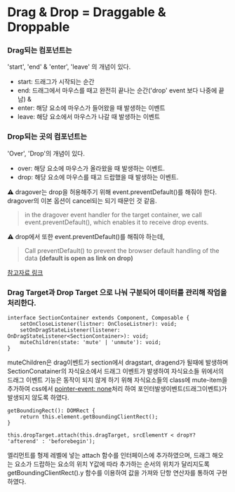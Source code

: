 # Drag & Drop = Draggable & Droppable

### Drag되는 컴포넌트는
'start', 'end' & 'enter', 'leave' 의 개념이 있다.

- start: 드래그가 시작되는 순간
- end: 드래그에서 마우스를 때고 완전히 끝나는 순간('drop' event 보다 나중에 끝남)
&
- enter: 해당 요소에 마우스가 들어왔을 때 발생하는 이벤트
- leave: 해당 요소에서 마우스가 나갈 때 발생하는 이벤트

### Drop되는 곳의 컴포넌트는
'Over', 'Drop'의 개념이 있다.

- over: 해당 요소에 마우스가 올라왔을 때 발생하는 이벤트. 
- drop: 해당 요소에 마우스를 때고 드랍했을 때 발생하는 이벤트.

⚠️ dragover는 drop을 허용해주기 위해 event.preventDefault()를 해줘야 한다.
dragover의 이본 옵션이 cancel되는 되기 때문인 것 같음.
> in the dragover event handler for the target container, we call event.preventDefault(), which enables it to receive drop events.

⚠️ drop에서 또한 event.preventDefault()를 해줘야 하는데, 
> Call preventDefault() to prevent the browser default handling of the data <strong>(default is open as link on drop)</strong>

<a href="https://ko.react.dev/reference/react-dom/components/common">참고자료 링크</a>


### Drag Target과 Drop Target 으로 나눠 구분되어 데이터를 관리해 작업을 처리한다.
```
interface SectionContainer extends Component, Composable {
    setOnCloseListener(listner: OnCloseListner): void;
    setOnDragStateListener(listener: OnDragStateListener<SectionContainer>): void;
    muteChildren(state: 'mute' | 'unmute'): void;
}
```

muteChildren은 drag이벤트가 section에서 dragstart, dragend가 될때에 발생하며
SectionConatainer의 자식요소에서 드래그 이벤트가 발생하여 자식요소들 위에서의 드래그 이벤트 기능은 동작이 되지 않게 하기 위해 자식요소들의 class에 mute-item을 추가하여 css에서 <a href="https://yari-demos.prod.mdn.mozit.cloud/ko/docs/Web/CSS/pointer-events">pointer-event: none</a>처리 하여 포인터발생이벤트(드래그이벤트)가 발생되지 않도록 하였다.

```
getBoundingRect(): DOMRect {
    return this.element.getBoundingClientRect();
}

this.dropTarget.attach(this.dragTarget, srcElementY < dropY? 'afterend' : 'beforebegin');      
```

엘리먼트를 형제 레벨에 넣는 attach 함수를 인터페이스에 추가하였으며, 드래그 해오는 요소가 드랍하는 요소의 위치 Y값에 따라 추가하는 순서의 위치가 달리지도록 getBoundingClientRect().y 함수를 이용하여 값을 가져와 단항 연산자를 통하여 구현하였다. 
